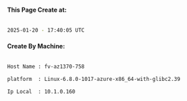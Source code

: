 
   
#### This Page Create at:

```bash

2025-01-20 - 17:40:05 UTC

```

#### Create By Machine:

```bash

Host Name : fv-az1370-758

platform  : Linux-6.8.0-1017-azure-x86_64-with-glibc2.39

Ip Local  : 10.1.0.160

```

